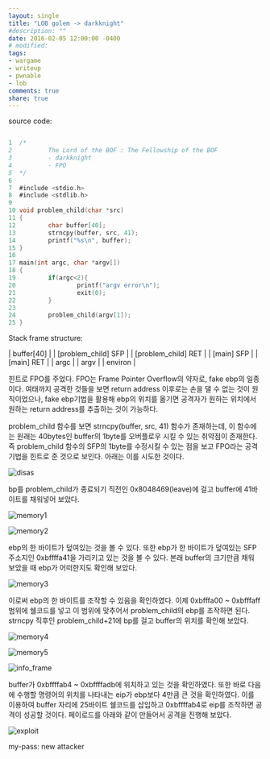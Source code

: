 ```yaml
---
layout: single
title: "LOB golem -> darkknight"
#description: ""
date: 2016-02-05 12:00:00 -0400
# modified: 
tags: 
- wargame
- writeup
- pwnable
- lob
comments: true
share: true
---
```


source code:

```c

1  /*
2          The Lord of the BOF : The Fellowship of the BOF
3          - darkknight
4          - FPO
5  */
6  
7  #include <stdio.h>
8  #include <stdlib.h>
9  
10 void problem_child(char *src)
11 {
12         char buffer[40];
13         strncpy(buffer, src, 41);
14         printf("%s\n", buffer);
15 }
16 
17 main(int argc, char *argv[])
18 {
19         if(argc<2){
20                 printf("argv error\n");
21                 exit(0);
22         }
23 
24         problem_child(argv[1]);
25 }

```

Stack frame structure:

| buffer[40] |
| [problem_child] SFP |
| [problem_child] RET |
| [main] SFP  |
| [main] RET |
| argc |
| argv |
| environ |

힌트로 FPO를 주었다. FPO는 Frame Pointer Overflow의 약자로, fake ebp의 일종이다. 여태까지 공격한 것들을 보면 return address 이후로는 손을 댈 수 없는 것이 원칙이었으나, fake ebp기법을 활용해 ebp의 위치를 옮기면 공격자가 원하는 위치에서 원하는 return address를 추출하는 것이 가능하다.

problem_child 함수를 보면 strncpy(buffer, src, 41) 함수가 존재하는데, 이 함수에는 원래는 40bytes인 buffer의 1byte를 오버플로우 시킬 수 있는 취약점이 존재한다. 즉 problem_child 함수의 SFP의 1byte를 수정시킬 수 있는 점을 보고 FPO라는 공격기법을 힌트로 준 것으로 보인다. 아래는 이를 시도한 것이다.

![disas]({{site.url}}{{site.baseurl}}/assets/images/2016-02-05-LOB-12/0.png)

bp를 problem_child가 종료되기 직전인 0x8048469(leave)에 걸고 buffer에 41바이트를 채워넣어 보았다.

![memory1]({{site.url}}{{site.baseurl}}/assets/images/2016-02-05-LOB-12/1.png)

![memory2]({{site.url}}{{site.baseurl}}/assets/images/2016-02-05-LOB-12/2.png)

ebp의 한 바이트가 덮여있는 것을 볼 수 있다. 또한 ebp가 한 바이트가 덮여있는 SFP 주소지인 0xbffffa41을 가리키고 있는 것을 볼 수 있다. 본래 buffer의 크기만큼 채워 보았을 때 ebp가 어떠한지도 확인해 보았다.

![memory3]({{site.url}}{{site.baseurl}}/assets/images/2016-02-05-LOB-12/3.png)

이로써 ebp의 한 바이트를 조작할 수 있음을 확인하였다. 이제 0xbfffa00 ~ 0xbfffaff 범위에 쉘코드를 넣고 이 범위에 맞추어서 problem_child의 ebp를 조작하면 된다. strncpy 직후인 problem_child+21에 bp를 걸고 buffer의 위치를 확인해 보았다.

![memory4]({{site.url}}{{site.baseurl}}/assets/images/2016-02-05-LOB-12/3.png)

![memory5]({{site.url}}{{site.baseurl}}/assets/images/2016-02-05-LOB-12/4.png)

![info_frame]({{site.url}}{{site.baseurl}}/assets/images/2016-02-05-LOB-12/5.png)

buffer가 0xbffffab4 ~ 0xbffffadb에 위치하고 있는 것을 확인하였다. 또한 바로 다음에 수행할 명령어의 위치를 나타내는 eip가 ebp보다 4만큼 큰 것을 확인하였다. 이를 이용하여 buffer 자리에 25바이트 쉘코드를 삽입하고 0xbffffab4로 eip를 조작하면 공격이 성공할 것이다. 페이로드를 아래와 같이 만들어서 공격을 진행해 보았다.

![exploit]({{site.url}}{{site.baseurl}}/assets/images/2016-02-05-LOB-12/6.png)


my-pass: new attacker